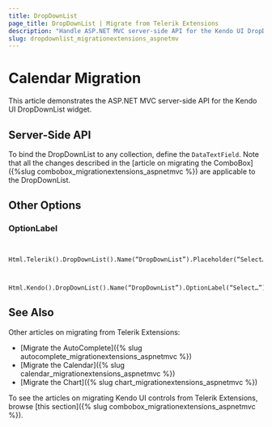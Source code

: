 ```yaml
---
title: DropDownList
page_title: DropDownList | Migrate from Telerik Extensions
description: "Handle ASP.NET MVC server-side API for the Kendo UI DropDownList widget."
slug: dropdownlist_migrationextensions_aspnetmv
---
```


# Calendar Migration

This article demonstrates the ASP.NET MVC server-side API for the Kendo UI DropDownList widget.

## Server-Side API

To bind the DropDownList to any collection, define the `DataTextField`. Note that all the changes described in the [article on migrating the ComboBox]({%slug combobox_migrationextensions_aspnetmvc %}) are applicable to the DropDownList.

## Other Options

### OptionLabel

```tab-Previous

    Html.Telerik().DropDownList().Name(“DropDownList”).Placeholder(“Select…”)
```
```tab-Current

    Html.Kendo().DropDownList().Name(“DropDownList”).OptionLabel(“Select…”)
```

## See Also

Other articles on migrating from Telerik Extensions:

* [Migrate the AutoComplete]({% slug autocomplete_migrationextensions_aspnetmvc %})
* [Migrate the Calendar]({% slug calendar_migrationextensions_aspnetmvc %})
* [Migrate the Chart]({% slug chart_migrationextensions_aspnetmvc %})

To see the articles on migrating Kendo UI controls from Telerik Extensions, browse [this section]({% slug combobox_migrationextensions_aspnetmvc %}).
